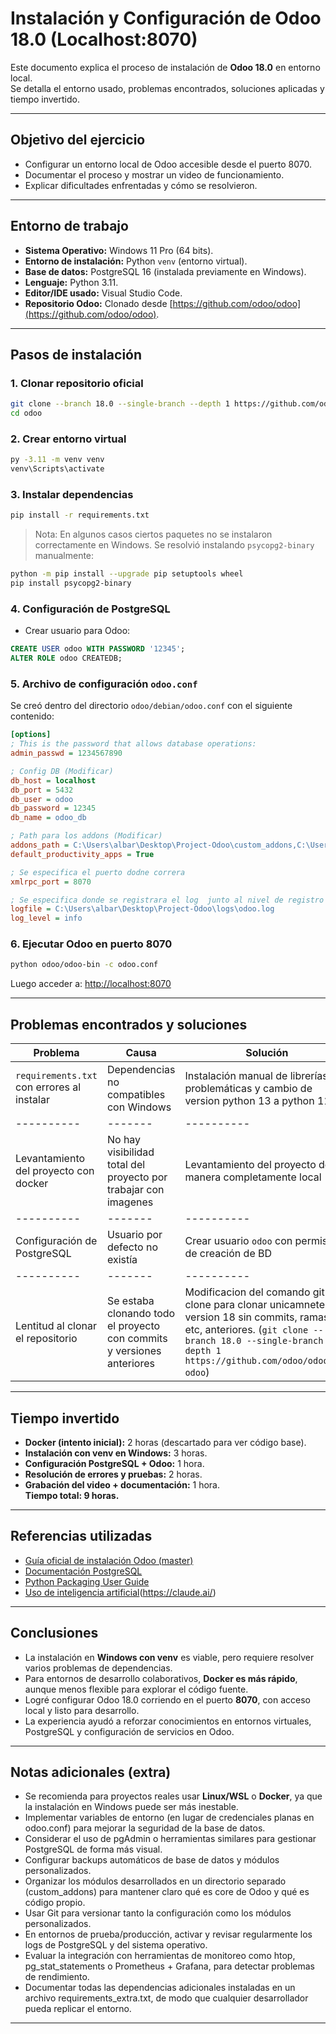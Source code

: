 # Instalación y Configuración de Odoo 18.0 (Localhost:8070)

Este documento explica el proceso de instalación de **Odoo 18.0** en entorno local.  
Se detalla el entorno usado, problemas encontrados, soluciones aplicadas y tiempo invertido.  

---

## Objetivo del ejercicio
- Configurar un entorno local de Odoo accesible desde el puerto 8070.  
- Documentar el proceso y mostrar un video de funcionamiento.  
- Explicar dificultades enfrentadas y cómo se resolvieron.  

---

## Entorno de trabajo

- **Sistema Operativo:** Windows 11 Pro (64 bits).  
- **Entorno de instalación:** Python `venv` (entorno virtual).  
- **Base de datos:** PostgreSQL 16 (instalada previamente en Windows).  
- **Lenguaje:** Python 3.11.  
- **Editor/IDE usado:** Visual Studio Code.  
- **Repositorio Odoo:** Clonado desde [https://github.com/odoo/odoo](https://github.com/odoo/odoo).  

---

## Pasos de instalación

### 1. Clonar repositorio oficial
```bash
git clone --branch 18.0 --single-branch --depth 1 https://github.com/odoo/odoo.git odoo
cd odoo
```

### 2. Crear entorno virtual
```bash
py -3.11 -m venv venv
venv\Scripts\activate
```

### 3. Instalar dependencias
```bash
pip install -r requirements.txt
```

> Nota: En algunos casos ciertos paquetes no se instalaron correctamente en Windows. Se resolvió instalando `psycopg2-binary` manualmente:
```bash
python -m pip install --upgrade pip setuptools wheel
pip install psycopg2-binary
```

### 4. Configuración de PostgreSQL
- Crear usuario para Odoo:
```sql
CREATE USER odoo WITH PASSWORD '12345';
ALTER ROLE odoo CREATEDB;
```

### 5. Archivo de configuración `odoo.conf`
Se creó dentro del directorio `odoo/debian/odoo.conf` con el siguiente contenido:

```ini
[options]
; This is the password that allows database operations:
admin_passwd = 1234567890

; Config DB (Modificar)
db_host = localhost
db_port = 5432
db_user = odoo
db_password = 12345
db_name = odoo_db

; Path para los addons (Modificar)
addons_path = C:\Users\albar\Desktop\Project-Odoo\custom_addons,C:\Users\albar\Desktop\Project-Odoo\odoo\addons
default_productivity_apps = True

; Se especifica el puerto dodne correra
xmlrpc_port = 8070

; Se especifica donde se registrara el log  junto al nivel de registro de log (Modificar)
logfile = C:\Users\albar\Desktop\Project-Odoo\logs\odoo.log
log_level = info
```

### 6. Ejecutar Odoo en puerto 8070
```bash
python odoo/odoo-bin -c odoo.conf
```

Luego acceder a: [http://localhost:8070](http://localhost:8070)

---


## Problemas encontrados y soluciones

| Problema | Causa | Solución |
|----------|-------|----------|
| `requirements.txt` con errores al instalar | Dependencias no compatibles con Windows | Instalación manual de librerías problemáticas y cambio de version python 13 a python 11 |
|----------|-------|----------|
| Levantamiento del proyecto con docker | No hay visibilidad total del proyecto por trabajar con imagenes | Levantamiento del proyecto de manera completamente local |
|----------|-------|----------|
| Configuración de PostgreSQL | Usuario por defecto no existía | Crear usuario `odoo` con permisos de creación de BD |
|----------|-------|----------|
| Lentitud al clonar el repositorio | Se estaba clonando todo el proyecto con commits y versiones anteriores | Modificacion del comando git clone para clonar unicamnete la version 18 sin commits, ramas, etc, anteriores. (`git clone --branch 18.0 --single-branch --depth 1 https://github.com/odoo/odoo.git odoo`)|

---

## Tiempo invertido

- **Docker (intento inicial):** 2 horas (descartado para ver código base).  
- **Instalación con venv en Windows:** 3 horas.  
- **Configuración PostgreSQL + Odoo:** 1 hora.  
- **Resolución de errores y pruebas:** 2 horas.  
- **Grabación del video + documentación:** 1 hora.  
**Tiempo total: 9 horas.**

---

## Referencias utilizadas

- [Guía oficial de instalación Odoo (master)](https://www.odoo.com/documentation/master/administration/install.html)  
- [Documentación PostgreSQL](https://www.postgresql.org/docs/)  
- [Python Packaging User Guide](https://packaging.python.org/)  
- [Uso de inteligencia artificial](https://chatgpt.com/)(https://claude.ai/)
---

## Conclusiones

- La instalación en **Windows con venv** es viable, pero requiere resolver varios problemas de dependencias.  
- Para entornos de desarrollo colaborativos, **Docker es más rápido**, aunque menos flexible para explorar el código fuente.  
- Logré configurar Odoo 18.0 corriendo en el puerto **8070**, con acceso local y listo para desarrollo.  
- La experiencia ayudó a reforzar conocimientos en entornos virtuales, PostgreSQL y configuración de servicios en Odoo.  

---

## Notas adicionales (extra)

- Se recomienda para proyectos reales usar **Linux/WSL** o **Docker**, ya que la instalación en Windows puede ser más inestable.
- Implementar variables de entorno (en lugar de credenciales planas en odoo.conf) para mejorar la seguridad de la base de datos.
- Considerar el uso de pgAdmin o herramientas similares para gestionar PostgreSQL de forma más visual.
- Configurar backups automáticos de base de datos y módulos personalizados.
- Organizar los módulos desarrollados en un directorio separado (custom_addons) para mantener claro qué es core de Odoo y qué es código propio.
- Usar Git para versionar tanto la configuración como los módulos personalizados.
- En entornos de prueba/producción, activar y revisar regularmente los logs de PostgreSQL y del sistema operativo.
- Evaluar la integración con herramientas de monitoreo como htop, pg_stat_statements o Prometheus + Grafana, para detectar problemas de rendimiento.
- Documentar todas las dependencias adicionales instaladas en un archivo requirements_extra.txt, de modo que cualquier desarrollador pueda replicar el entorno.
---
